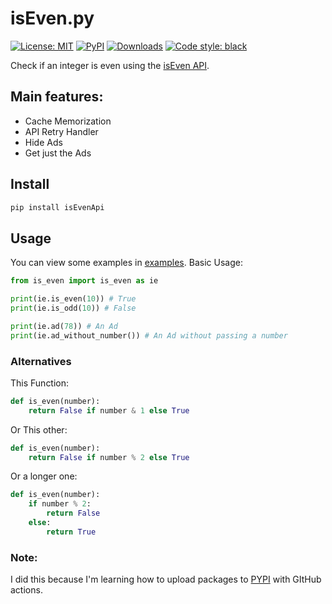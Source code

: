 # isEven.py

<p>
<a href="https://github.com/UltiRequiem/isEven.py/blob/main/LICENSE"><img alt="License: MIT" src="https://black.readthedocs.io/en/stable/_static/license.svg"></a>
<a href="https://pypi.org/project/isevenapi"><img alt="PyPI" src="https://img.shields.io/pypi/v/isevenapi"></a>
<a href="https://pepy.tech/project/isevenapi"><img alt="Downloads" src="https://pepy.tech/badge/isevenapi"></a>
<a href="https://github.com/UltiRequiem/isEven.py"><img alt="Code style: black" src="https://img.shields.io/badge/code%20style-black-000000.svg"></a>
</p>

Check if an integer is even using the [isEven API](https://isevenapi.xyz).

## Main features:

- Cache Memorization
- API Retry Handler
- Hide Ads
- Get just the Ads

## Install

```bash
pip install isEvenApi
```

## Usage

You can view some examples in [examples](https://github.com/UltiRequiem/isEven.py/tree/main/examples).
Basic Usage:

```python
from is_even import is_even as ie

print(ie.is_even(10)) # True
print(ie.is_odd(10)) # False

print(ie.ad(78)) # An Ad
print(ie.ad_without_number()) # An Ad without passing a number
```

### Alternatives

This Function:

```python
def is_even(number):
    return False if number & 1 else True
```

Or This other:

```python
def is_even(number):
    return False if number % 2 else True
```

Or a longer one:

```python
def is_even(number):
    if number % 2:
        return False
    else:
        return True
```

### Note:

I did this because I'm learning how to upload packages to [PYPI](https://pypi.org/project/isEvenAPI) with GItHub actions.
